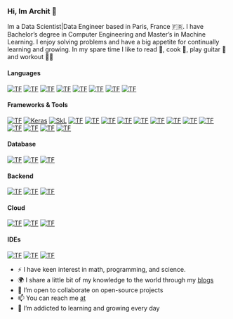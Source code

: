 ### Hi, Im Archit 👋

<!--
**architjen/architjen** is a ✨ _special_ ✨ repository because its `README.md` (this file) appears on your GitHub profile.
-->

Im a Data Scientist|Data Engineer based in Paris, France 🇫🇷. I have Bachelor’s degree in Computer Engineering and Master’s in Machine Learning. I enjoy solving problems and have a big appetite for continually learning and growing. In my spare time I like to read 📝, cook 🍲, play guitar 🎸 and workout 🤸🏼


<h4><strong>Languages</strong></h4>

<a href="https://www.python.org/"><img alt="TF" src="https://img.shields.io/badge/Python-3776AB?style=for-the-badge&logo=python&logoColor=white"/></a> <a href="https://www.mysql.com/"><img alt="TF" src="https://img.shields.io/badge/SQL-3376C8?style=for-the-badge&logo=sql&logoColor=white"/></a> <a href="https://www.rust-lang.org/"><img alt="TF" src="https://img.shields.io/badge/Rust-black?style=for-the-badge&logo=rust&logoColor=#E57324"/></a> <a href="https://www.mathworks.com/"><img alt="TF" src="https://img.shields.io/badge/Matlab-0076A8?style=for-the-badge&logo=mathworks&logoColor=white"/></a> <a href="https://www.r-project.org/"><img alt="TF" src="https://img.shields.io/badge/R-276DC3?style=for-the-badge&logo=r&logoColor=white"/></a> <a href="https://isocpp.org/"><img alt="TF" src="https://img.shields.io/badge/C++-00599C?style=for-the-badge&logo=c%2b%2b&logoColor=white"/></a> 
<a href="https://devdocs.io/c/"><img alt="TF" src="https://img.shields.io/badge/C-A8B9CC?style=for-the-badge&logo=c&logoColor=white"/></a> <a href="https://www.latex-project.org/"><img alt="TF" src="https://img.shields.io/badge/LaTeX-47A141?style=for-the-badge&logo=LaTeX&logoColor=white"/></a>


<h4><strong>Frameworks & Tools</strong></h4>
<!-- <img alt="PyTorch" src="https://img.shields.io/badge/Pytorch-D00000?style=for-the-badge&logo=pytorch&logoColor=white"/>  <img alt="PyTorch" src="https://img.shields.io/badge/OpenCV-5C3EE8?style=for-the-badge&logo=opencv&logoColor=white"/> -->

<a href="https://www.tensorflow.org/"> <img alt="TF" src="https://img.shields.io/badge/Tensorflow-EE4C2C?style=for-the-badge&logo=tensorflow&logoColor=white"/></a> <a href="https://keras.io/"><img alt="Keras" src="https://img.shields.io/badge/Keras-D00000?style=for-the-badge&logo=keras&logoColor=white"/></a>  <a href="https://scikit-learn.org/stable/"><img alt="SkL" src="https://img.shields.io/badge/SciKit%20Learn-F7931E?style=for-the-badge&logo=scikit-learn&logoColor=white"/></a> <a href="https://spark.apache.org/docs/latest/api/python/"><img alt="TF" src="https://img.shields.io/badge/PySpark-663EE8?style=for-the-badge&logo=pyspark&logoColor=white"/></a> <a href="https://jupyter.org/"><img alt="TF" src="https://img.shields.io/badge/Jupyter-F37626.svg?&style=for-the-badge&logo=Jupyter&logoColor=white"/></a> <a href="https://pandas.pydata.org/docs/"><img alt="TF" src="https://img.shields.io/badge/Pandas-150458?style=for-the-badge&logo=pandas&logoColor=white"/></a> <a href="https://numpy.org/"><img alt="TF" src="https://img.shields.io/badge/Numpy-013243?style=for-the-badge&logo=numpy&logoColor=white"/></a> <a href="https://matplotlib.org/"><img alt="TF" src="https://img.shields.io/badge/Matplotlib-013243?style=for-the-badge&logo=plotly&logoColor=white"/></a> <a href="https://www.scipy.org/docs.html"><img alt="TF" src="https://img.shields.io/badge/SciPy-8CAAE6?style=for-the-badge&logo=scipy&logoColor=white"/></a>  <a href="https://www.crummy.com/software/BeautifulSoup/bs4/doc/"><img alt="TF" src="https://img.shields.io/badge/BeautifulSoup-43B02A?style=for-the-badge&logo=beautifulsoup4&logoColor=white"/></a> <a href="https://docs.dask.org/en/latest/"><img alt="TF" src="https://img.shields.io/badge/Dask-EE4C2C?style=for-the-badge&logo=dask&logoColor=white"/></a> <a href="https://docs.docker.com/"><img alt="TF" src="https://img.shields.io/badge/Docker-2CA5E0?style=for-the-badge&logo=docker&logoColor=white"/></a> <a href="https://docs.conda.io/en/latest/"><img alt="TF" src="https://img.shields.io/badge/conda-342B029.svg?&style=for-the-badge&logo=anaconda&logoColor=white"/></a> <a href="https://git-scm.com/doc"><img alt="TF" src="https://img.shields.io/badge/Git-F05032?style=for-the-badge&logo=git&logoColor=white"/></a> <a href="https://dvc.org/doc"><img alt="TF" src="https://img.shields.io/badge/DVC-945DD6?style=for-the-badge&logo=dataversioncontrol&logoColor=white"/></a> <a href="https://numba.pydata.org/numba-doc/latest/index.html"><img alt="TF" src="https://img.shields.io/badge/Numba-00A3E0?style=for-the-badge&logo=Numba&logoColor=white"/></a>


<h4><strong>Database</strong></h4>
<!-- <img alt="TF" src="https://img.shields.io/badge/sqlite-003B57?style=for-the-badge&logo=sqlite&logoColor=white"/> <img alt="TF" src="https://img.shields.io/badge/dynamodb-4053D6?style=for-the-badge&logo=amazon-dynamodb&logoColor=white"/> <img alt="TF" src="https://img.shields.io/badge/redis-DC382D?style=for-the-badge&logo=redis&logoColor=white"/> -->

<a href="https://dev.mysql.com/doc/"><img alt="TF" src="https://img.shields.io/badge/MYSQL-4479A1?style=for-the-badge&logo=mysql&logoColor=white"/></a> <a href="https://www.postgresql.org/docs/"><img alt="TF" src="https://img.shields.io/badge/PostgresSQL-336791?style=for-the-badge&logo=postgresql&logoColor=white"/></a>  <a href="https://docs.mongodb.com/"><img alt="TF" src="https://img.shields.io/badge/mongodb-47A248?style=for-the-badge&logo=mongodb&logoColor=white"/></a> 


<h4><strong>Backend</strong></h4>
<!-- <img alt="TF" src="https://img.shields.io/badge/nginx-269539?style=for-the-badge&logo=nginx&logoColor=white"/> <img alt="TF" src="https://img.shields.io/badge/apache-A81C7D?style=for-the-badge&logo=apache&logoColor=white"/> <img alt="TF" src="https://img.shields.io/badge/ngrok-1F1E37?style=for-the-badge&logo=ngrok&logoColor=white"/> 
--> 

<a href="https://docs.djangoproject.com/en/3.2/"><img alt="TF" src="https://img.shields.io/badge/Django-092E20?style=for-the-badge&logo=django&logoColor=white"/></a> <a href="https://flask.palletsprojects.com/en/2.0.x/"><img alt="TF" src="https://img.shields.io/badge/flask-000000?style=for-the-badge&logo=flask&logoColor=white"/></a> <a href="https://fastapi.tiangolo.com/"><img alt="TF" 
src="https://img.shields.io/badge/fastapi-009688?style=for-the-badge&logo=fastapi&logoColor=white"/></a> 


<h4><strong>Cloud</strong></h4>

<a href="https://cloud.google.com/"><img alt="TF" src="https://img.shields.io/badge/Google_Cloud-4285F4?style=for-the-badge&logo=google-cloud&logoColor=white"/></a> <a href="https://docs.github.com/en/actions"><img alt="TF" src="https://img.shields.io/badge/GitHub_Actions-2088FF?style=for-the-badge&logo=github-actions&logoColor=white"/></a> <a href="https://devcenter.heroku.com/categories/reference"><img alt="TF" src="https://img.shields.io/badge/Heroku-430098?style=for-the-badge&logo=heroku&logoColor=white"/></a> 


<h4><strong>IDEs</strong></h4>

<a href="https://code.visualstudio.com/docs"><img alt="TF" src="https://img.shields.io/badge/Visual_Studio_Code-0078D4?style=for-the-badge&logo=visual%20studio%20code&logoColor=white"/></a> <a href="https://colab.research.google.com/notebooks/intro.ipynb?utm_source=scs-index#recent=true"><img alt="TF" src="https://img.shields.io/badge/Colab-F9AB00?style=for-the-badge&logo=googlecolab&color=525252"/></a> <a href="https://docs.spyder-ide.org/current/index.html"><img alt="TF" src="https://img.shields.io/badge/Spyder-838485?style=for-the-badge&logo=spyder%20ide&logoColor=maroon"/></a>

<!-- [![Top Langs](https://github-readme-stats.vercel.app/api/top-langs/?username=architjen)](https://github.com/architjen) -->
<!-- - 🤔 I’m looking for help with ... -->
<!--- 💬 Ask me about -->
<!-- - 🔭 I’m currently working on -->

- :zap: I have keen interest in math, programming, and science.
- :earth_africa: I share a little bit of my knowledge to the world through my [blogs](https://nestontree.wordpress.com/)
- 👯 I’m open to collaborate on open-source projects
- 📫 You can reach me [at](https://nestontree.wordpress.com/contact-me/)
- 🌱 I’m addicted to learning and growing every day
<!-- - ⚡ Fun fact: I've recently started running 🏃🏼(my best: 5kms under 23minutes) and solving Rubiks Cube (my best: under a minute)-->


  
  

